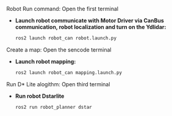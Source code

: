 Robot Run command:
Open the first terminal
- **Launch robot communicate with Motor Driver via CanBus communication, robot localization and turn on the Ydlidar:**
    ```sh
    ros2 launch robot_can robot.launch.py
    ```

Create a map:
Open the sencode terminal 
- **Launch robot mapping:**
    ```sh
    ros2 launch robot_can mapping.launch.py
    ```
Run D* Lite alogithm:
Open third terminal
- **Run robot Dstarlite**
  ```sh
  ros2 run robot_planner dstar
  ```
    
